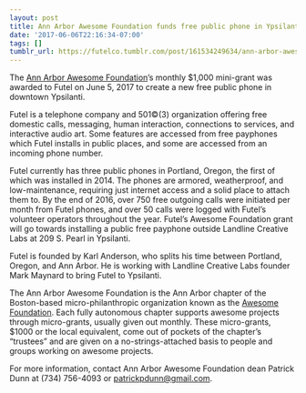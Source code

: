 ```yaml
---
layout: post
title: Ann Arbor Awesome Foundation funds free public phone in Ypsilanti
date: '2017-06-06T22:16:34-07:00'
tags: []
tumblr_url: https://futelco.tumblr.com/post/161534249634/ann-arbor-awesome-foundation-funds-free-public
---
```

The [Ann Arbor Awesome Foundation](http://www.awesomefoundation.org/en/chapters/ann-arbor)’s monthly $1,000 mini-grant was awarded to Futel on June 5, 2017 to create a new free public phone in downtown Ypsilanti.

Futel is a telephone company and 501©(3) organization offering free domestic calls, messaging, human interaction, connections to services, and interactive audio art. Some features are accessed from free payphones which Futel installs in public places, and some are accessed from an incoming phone number.

Futel currently has three public phones in Portland, Oregon, the first of which was installed in 2014. The phones are armored, weatherproof, and low-maintenance, requiring just internet access and a solid place to attach them to. By the end of 2016, over 750 free outgoing calls were initiated per month from Futel phones, and over 50 calls were logged with Futel’s volunteer operators throughout the year. Futel’s Awesome Foundation grant will go towards installing a public free payphone outside Landline Creative Labs at 209 S. Pearl in Ypsilanti.

Futel is founded by Karl Anderson, who splits his time between Portland, Oregon, and Ann Arbor. He is working with Landline Creative Labs founder Mark Maynard to bring Futel to Ypsilanti.

The Ann Arbor Awesome Foundation is the Ann Arbor chapter of the Boston-based micro-philanthropic organization known as the [Awesome Foundation](http://www.awesomefoundation.org/). Each fully autonomous chapter supports awesome projects through micro-grants, usually given out monthly. These micro-grants, $1000 or the local equivalent, come out of pockets of the chapter’s “trustees” and are given on a no-strings-attached basis to people and groups working on awesome projects.

For more information, contact Ann Arbor Awesome Foundation dean Patrick Dunn at (734) 756-4093 or patrickpdunn@gmail.com.

